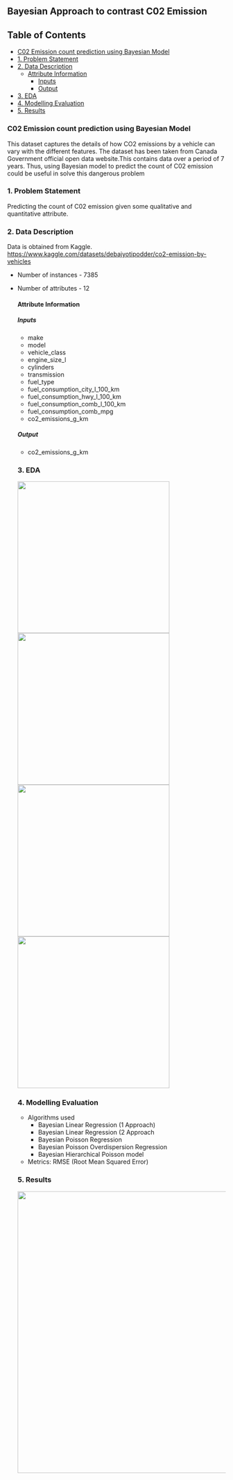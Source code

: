 ## Bayesian Approach to contrast C02 Emission

## Table of Contents

 - [C02 Emission count prediction using Bayesian Model](#co2-emission-count-prediction-using-bayesian-model)
- [1. Problem Statement](#1-problem-statement)
- [2. Data Description](#2-data-description)
  * [Attribute Information](#attribute-information)
    + [Inputs](#inputs)
    + [Output](#output)
- [3. EDA](#3-eda)
- [4. Modelling Evaluation](#4-modelling-evaluation)
- [5. Results](#5-results)


### C02 Emission count prediction using Bayesian Model
This dataset captures the details of how CO2 emissions by a vehicle can vary with the different features. The dataset has been taken from Canada Government official open data website.This contains data over a period of 7 years. 
Thus, using Bayesian model to predict the count of C02 emission could be useful in solve this dangerous problem

### 1. Problem Statement
Predicting the count of C02 emission given some qualitative and quantitative attribute.

### 2. Data Description
Data is obtained from Kaggle.
https://www.kaggle.com/datasets/debajyotipodder/co2-emission-by-vehicles

- Number of instances - 7385
- Number of attributes - 12

    #### Attribute Information
    ##### Inputs
    - make 
    - model
    - vehicle_class
    - engine_size_l
    - cylinders 
    - transmission 
    - fuel_type  
    - fuel_consumption_city_l_100_km
    - fuel_consumption_hwy_l_100_km
    - fuel_consumption_comb_l_100_km
    - fuel_consumption_comb_mpg  
    - co2_emissions_g_km 
    
    ##### Output
    - co2_emissions_g_km 
    
    ### 3. EDA

  <img src="https://user-images.githubusercontent.com/103529789/182400978-e70be261-d913-4856-8122-e87aa55efc17.png" width="350"/>
  <img src="https://user-images.githubusercontent.com/103529789/182402913-ff512d3c-f1b0-4f1d-982b-ae00efab2a1d.png" width="350"/> 
  <img src="https://user-images.githubusercontent.com/103529789/182401373-a11aec8c-ade4-4cd5-9bdd-aa580a4b9da1.png" width="350"/>
  <img src="https://user-images.githubusercontent.com/103529789/182402420-ec9ac32a-67f3-4d34-a605-38c9e4af3110.png" width="350"/> 


    ### 4. Modelling Evaluation
    
    - Algorithms used
        - Bayesian Linear Regression (1 Approach)
        - Bayesian Linear Regression (2 Approach
        - Bayesian Poisson Regression
        - Bayesian Poisson Overdispersion Regression
        - Bayesian Hierarchical Poisson model
    - Metrics:  RMSE (Root Mean Squared Error)

    ### 5. Results
    
  <img src="https://user-images.githubusercontent.com/103529789/179559461-ad7fa0e7-6f73-485d-b5b7-d58df658d66d.png" width="650"/>
    
